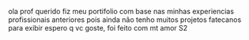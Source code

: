 ola prof querido
fiz meu portifolio com base nas minhas experiencias profissionais anteriores pois ainda não tenho muitos projetos fatecanos para exibir
espero q vc goste, foi feito com mt amor S2
